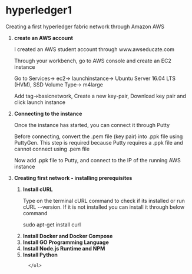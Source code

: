 # hyperledger1
Creating a first hyperledger fabric network through Amazon AWS

<ol> <li><b> create an AWS account </b> </li>
  <p> I created an AWS student account through www.awseducate.com </p>
  <p> Through your workbench, go to AWS console and create an EC2 instance</p>
  <p> Go to Services-> ec2-> launchinstance-> Ubuntu Server 16.04 LTS (HVM), SSD Volume Type-> m4large </p>
  <p> Add tag->basicnetwork, Create a new key-pair, Download key pair and click launch instance </p>
  
  <li><b> Connecting to the instance </b> </li>
  <p> Once the instance has started, you can connect it through Putty</p>
  <p> Before connecting, convert the .pem file (key pair) into .ppk file using PuttyGen. This step is required because Putty requires a .ppk file and cannot connect using .pem file </p>
  <p> Now add .ppk file to Putty, and connect to the IP of the running AWS instance </p>
  
  <li><b> Creating first network - installing prerequisites </b> </li>
      <ol> <li> <b> Install cURL </b> </li> 
                    <p> Type on the terminal cURL command to check if its installed or run cURL --version. If it is not installed                           you can install it through below command </p>
  <p> sudo apt-get install curl </p>
          <li> <b> Install Docker and Docker Compose </b> </li>
          <li> <b> Install GO Programming Language </b> </li>
          <li> <b> Install Node.js Runtime and NPM </b> </li>
          <li> <b> Install Python </b> </li>
  
  
      </ol>
      
   </ol>

